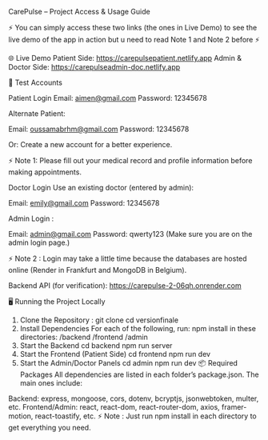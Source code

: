 CarePulse – Project Access & Usage Guide


⚡ You can simply access these two links (the ones in Live Demo) to see the live demo of the app in action but u need to read Note 1 and Note 2 before ⚡

🌐 Live Demo 
Patient Side:
https://carepulsepatient.netlify.app
Admin & Doctor Side:
https://carepulseadmin-doc.netlify.app

👤 Test Accounts

Patient Login
Email: aimen@gmail.com
Password: 12345678

Alternate Patient:

Email: oussamabrhm@gmail.com
Password: 12345678

Or: Create a new account for a better experience.

⚡ Note 1: Please fill out your medical record and profile information before making appointments.

Doctor Login
Use an existing doctor (entered by admin):

Email: emily@gmail.com
Password: 12345678


Admin Login :

Email: admin@gmail.com
Password: qwerty123
(Make sure you are on the admin login page.)

⚡ Note 2 : Login may take a little time because the databases are hosted online (Render in Frankfurt and MongoDB in Belgium).

Backend API (for verification):
https://carepulse-2-06qh.onrender.com

🖥️ Running the Project Locally
1. Clone the Repository : 
git clone <your-repo-url>
cd versionfinale
2. Install Dependencies
For each of the following, run:
npm install
in these directories:
/backend
/frontend
/admin
3. Start the Backend
cd backend
npm run server
4. Start the Frontend (Patient Side)
cd frontend
npm run dev
5. Start the Admin/Doctor Panels
cd admin
npm run dev
📦 Required Packages
All dependencies are listed in each folder’s package.json. The main ones include:

Backend: express, mongoose, cors, dotenv, bcryptjs, jsonwebtoken, multer, etc.
Frontend/Admin: react, react-dom, react-router-dom, axios, framer-motion, react-toastify, etc.
⚡ Note : Just run npm install in each directory to get everything you need.
